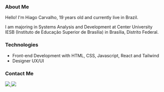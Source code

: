 ### About Me
Hello! I'm Hiago Carvalho, 19 years old and currently live in Brazil.

I am majoring in Systems Analysis and Development at Center University IESB (Instituto de Educação Superior de Brasília) in Brasília, Distrito Federal.

### Technologies

- Front-end Development with HTML, CSS, Javascript, React and Tailwind
- Designer UX/UI

###  Contact Me
<div align="left">
  <a href="https://www.instagram.com/hiagocarvalho/" alt="Instagram">
    <img src="https://img.shields.io/badge/-Instagram-4731ec?style=for-the-badge&logo=Instagram&logoColor=FFF"/>
  </a>
  
  <a href="https://www.linkedin.com/in/hiagocarvalhoo/" alt="Linkedin">
    <img src="https://img.shields.io/badge/-Linkedin-4731ec?style=for-the-badge&logo=Linkedin&logoColor=FFF"/>
  </a>
</div>

